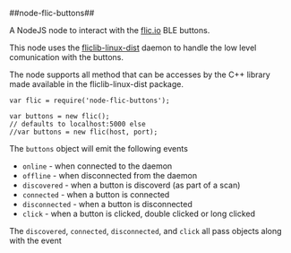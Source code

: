 ##node-flic-buttons##

A NodeJS node to interact with the [flic.io][1] BLE buttons.

This node uses the [fliclib-linux-dist][2] daemon to handle 
the low level comunication with the buttons.

The node supports all method that can be accesses by the C++ 
library made available in the fliclib-linux-dist package.

```
var flic = require('node-flic-buttons');

var buttons = new flic();
// defaults to localhost:5000 else
//var buttons = new flic(host, port);
```

The `buttons` object will emit the following events

 - `online` - when connected to the daemon
 - `offline` - when disconnected from the daemon
 - `discovered` - when a button is discoverd (as part of a scan)
 - `connected` - when a button is connected
 - `disconnected` - when a button is disconnected
 - `click` - when a button is clicked, double clicked or long clicked

The `discovered`, `connected`, `disconnected`, and `click` all pass objects along with the event

```
```

[1]: https://flic.io/?r=985093
[2]: https://github.com/50ButtonsEach/fliclib-linux-dist